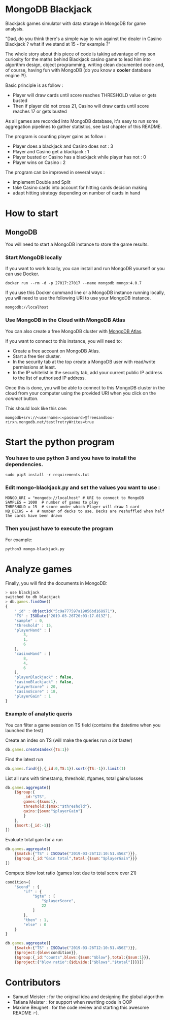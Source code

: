 # MongoDB Blackjack

Blackjack games simulator with data storage in MongoDB for game analysis.

"Dad, do you think there's a simple way to win against the dealer in Casino Blackjack ? what if we stand at 15 - for example ?"

The whole story about this piece of code is taking advantage of my son curiosity for the maths behind Blackjack casino game to lead him into algorithm design, object programming, writing clean documented code and, of course, having fun with MongoDB (do you know a **cooler** database engine ?!).

Basic principle is as follow :
* Player will draw cards until score reaches THRESHOLD value or gets busted
* Then if player did not cross 21, Casino will draw cards until score reaches 17 or gets busted

As all games are recorded into MongoDB database, it's easy to run some aggregation pipelines to gather statistics, see last chapter of this README.

The program is counting player gains as follow :
* Player does a blackjack and Casino does not : 3 
* Player and Casino get a blackjack : 1
* Player busted or Casino has a blackjack while player has not : 0
* Player wins on Casino : 2

The program can be improved in several ways :
- implement Double and Split
- take Casino cards into account for hitting cards decision making
- adapt hitting strategy depending on number of cards in hand

# How to start

## MongoDB

You will need to start a MongoDB instance to store the game results.

### Start MongoDB locally

If you want to work locally, you can install and run MongoDB yourself or you can use Docker.

```
docker run --rm -d -p 27017:27017 --name mongodb mongo:4.0.7
```

If you use this Docker command line or a MongoDB instance running locally, you will need to use the following URI to use your MongoDB instance.

```
mongodb://localhost
```

### Use MongoDB in the Cloud with MongoDB Atlas

You can also create a free MongoDB cluster with [MongoDB Atlas](https://cloud.mongodb.com).

If you want to connect to this instance, you will need to:

- Create a free account on MongoDB Atlas.
- Start a free tier cluster.
- In the security tab at the top create a MongoDB user with read/write permissions at least.
- In the IP whitelist in the security tab, add your current public IP address to the list of authorised IP address.

Once this is done, you will be able to connect to this MongoDB cluster in the cloud from your computer using the provided URI when you click on the *connect* button.

This should look like this one:

```
mongodb+srv://<username>:<password>@freesandbox-rirxn.mongodb.net/test?retryWrites=true
```

# Start the python program

### You have to use python 3 and you have to install the dependencies.

```
sudo pip3 install -r requirements.txt
```

### Edit mongo-blackjack.py and set the values you want to use :

```
MONGO_URI = "mongodb://localhost" # URI to connect to MongoDB
SAMPLES = 1000  # number of games to play
THRESHOLD = 15  # score under which Player will draw 1 card
NB_DECKS = 4  # number of decks to use. Decks are reshuffled when half the cards have been drawn
```

### Then you just have to execute the program

For example:

```
python3 mongo-blackjack.py
```

# Analyze games

Finally, you will find the documents in MongoDB:

```js
> use blackjack
switched to db blackjack
> db.games.findOne()
{
	"_id" : ObjectId("5c9a777597a19056bd168971"),
	"TS" : ISODate("2019-03-26T20:03:17.013Z"),
	"sample" : 0,
	"threshold" : 15,
	"playerHand" : [
		3,
		1,
		6
	],
	"casinoHand" : [
		8,
		4,
		6
	],
	"playerBlackjack" : false,
	"casinoBlackjack" : false,
	"playerScore" : 20,
	"casinoScore" : 18,
	"playerGain" : 1
}
```

### Example of analytic queris

You can filter a game session on TS field (contains the datetime when you launched the test)

Create an index on TS (will make the queries run *a lot* faster)
```js
db.games.createIndex({TS:1})
```

Find the latest run
```js
db.games.find({},{_id:0,TS:1}).sort({TS:-1}).limit(1)
```

List all runs with timestamp, threshold, #games, total gains/losses
```js
db.games.aggregate([
	{$group:{
		_id:"$TS",
		games:{$sum:1}, 
		threshold:{$max:"$threshold"},
		gains:{$sum:"$playerGain"}
		}
	},
	{$sort:{_id:-1}}
])
```

Evaluate total gain for a run
```js
db.games.aggregate([
	{$match:{"TS" : ISODate("2019-03-26T12:10:51.456Z")}},
	{$group:{_id:"Gain total",total:{$sum:"$playerGain"}}}
])
```

Compute blow lost ratio (games lost due to total score over 21)
```js
condition={
	"$cond" : {
		"if" : {
			"$gte" : [
				"$playerScore",
				22
			]
		},
		"then" : 1,
		"else" : 0
	}
}

db.games.aggregate([
	{$match:{"TS" : ISODate("2019-03-26T12:10:51.456Z")}},
	{$project:{blow:condition}},
	{$group:{_id:"counts",blows:{$sum:"$blow"},total:{$sum:1}}},
	{$project:{"blow ratio":{$divide:["$blows","$total"]}}}])
```

# Contributors

- Samuel Meister : for the original idea and designing the global algorithm
- Tatiana Meister : for support when rewriting code in OOP
- Maxime Beugnet : for the code review and starting this awesome README :-).
